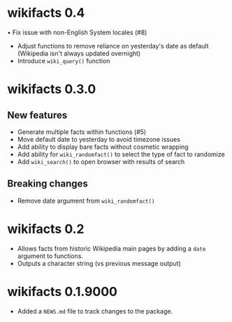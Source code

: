 # wikifacts 0.4

• Fix issue with non-English System locales (#8)
* Adjust functions to remove reliance on yesterday's date as default (Wikipedia isn't always updated overnight)
* Introduce `wiki_query()` function

# wikifacts 0.3.0

## New features
* Generate multiple facts within functions (#5)
* Move default date to yesterday to avoid timezone issues
* Add ability to display bare facts without cosmetic wrapping
* Add ability for `wiki_randomfact()` to select the type of fact to randomize
* Add `wiki_search()` to open browser with results of search

## Breaking changes
* Remove date argument from `wiki_randomfact()`

# wikifacts 0.2

* Allows facts from historic Wikipedia main pages by adding a `date` argument to functions.
* Outputs a character string (vs previous message output)

# wikifacts 0.1.9000

* Added a `NEWS.md` file to track changes to the package.
